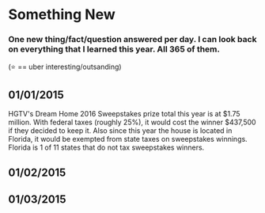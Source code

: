 # Something New

### One new thing/fact/question answered per day. I can look back on everything that I learned this year. All 365 of them.

(:star: == uber interesting/outsanding)

01/01/2015
---
HGTV's Dream Home 2016 Sweepstakes prize total this year is at $1.75 million. With federal taxes (roughly 25%), it would cost the winner $437,500 if they decided to keep it. Also since this year the house is located in Florida, it would be exempted from state taxes on sweepstakes winnings. Florida is 1 of 11 states that do not tax sweepstakes winners.

01/02/2015
---


01/03/2015
---

